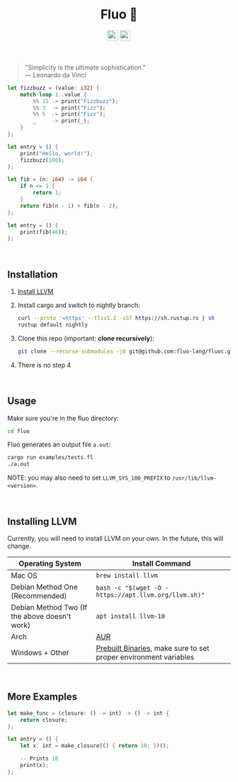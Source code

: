<div align=center>
    <!--<img src="images/logo.png" width=200 align=center></img>-->
    <h1>Fluo 🌊</h1>
    <a href="https://github.com/fluo-lang/fluo/actions"><img src="https://img.shields.io/github/workflow/status/fluo-lang/fluo/build-test-bench?style=for-the-badge" height=24px></img></a>
    <a href="https://trello.com/b/5gxtFXun/fluo"><img src="https://img.shields.io/badge/trello-here-000000FF?style=for-the-badge" height=24px></img></a>
</div>
<br>
<br>

> "Simplicity is the ultimate sophistication."
> <br>
> — Leonardo da Vinci

```rust
let fizzbuzz = (value: i32) {
    match loop 1..value {
        %% 15 -> print("Fizzbuzz");
        %% 3  -> print("Fizz");
        %% 5  -> print("Fizz");
        _     -> print(_);
    }
};

let entry = () {
    print("Hello, world!");
    fizzbuzz(100);
};
```

```rust
let fib = (n: i64) -> i64 {
    if n <= 1 { 
        return 1;
    }
    return fib(n - 1) + fib(n - 2);
};

let entry = () {
    print(fib(46));
};
```
<br>

## Installation

1. [Install LLVM](https://github.com/fluo-lang/fluo#installing-llvm)

2. Install cargo and switch to nightly branch:
   ```bash
   curl --proto '=https' --tlsv1.2 -sSf https://sh.rustup.rs | sh
   rustup default nightly
   ```

3. Clone this repo (important: **clone recursively**):
   ```bash
   git clone --recurse-submodules -j8 git@github.com:fluo-lang/fluoc.git
   ```

4. There is no step 4

<br>

## Usage
Make sure you're in the fluo directory:
```bash
cd fluo
```

Fluo generates an output file `a.out`:
```bash
cargo run examples/tests.fl
./a.out
```

NOTE: you may also need to set `LLVM_SYS_100_PREFIX` to `/usr/lib/llvm-<version>`.

<br>

## Installing LLVM
Currently, you will need to install LLVM on your own. In the future, this will change.

| Operating System                              | Install Command                                                                                                    |
| --------------------------------------------- | ------------------------------------------------------------------------------------------------------------------ |
| Mac OS                                        | `brew install llvm`                                                                                                |
| Debian Method One (Recommended)               | `bash -c "$(wget -O - https://apt.llvm.org/llvm.sh)"`                                                              |
| Debian Method Two (If the above doesn't work) | `apt install llvm-10`                                                                                              |
| Arch                                          | [AUR](https://www.archlinux.org/packages/extra/x86_64/llvm/)                                                       |
| Windows + Other                               | [Prebuilt Binaries](https://releases.llvm.org/download.html#10.0.0), make sure to set proper environment variables |

<br>

## More Examples
```rust
let make_func = (closure: () -> int) -> () -> int {
    return closure;
};

let entry = () {
    let x: int = make_closure(() { return 10; })();

    -- Prints 10
    print(x); 
};
```

